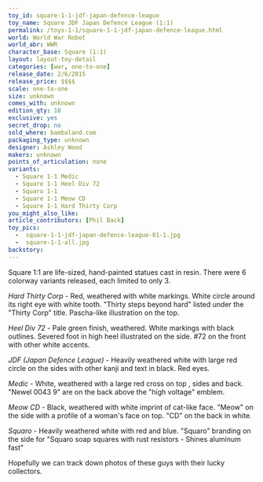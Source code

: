 ```yaml
---
toy_id: square-1-1-jdf-japan-defence-league
toy_name: Square JDF Japan Defence League (1:1)
permalink: /toys-1-1/square-1-1-jdf-japan-defence-league.html
world: World War Robot
world_abr: WWR
character_base: Square (1:1)
layout: layout-toy-detail
categories: [wwr, one-to-one]
release_date: 2/6/2015
release_price: $$$$
scale: one-to-one
size: unknown
comes_with: unknown
edition_qty: 18
exclusive: yes
secret_drop: no
sold_where: bambaland.com
packaging_type: unknown
designer: Ashley Wood
makers: unknown
points_of_articulation: none
variants: 
  - Square 1-1 Medic
  - Square 1-1 Heel Div 72
  - Squaro 1-1
  - Square 1-1 Meow CD
  - Square 1-1 Hard Thirty Corp
you_might_also_like: 
article_contributors: [Phil Back]
toy_pics:
  -  square-1-1-jdf-japan-defence-league-01-1.jpg
  -  square-1-1-all.jpg
backstory:  
---
```

Square 1:1 are life-sized, hand-painted statues cast in resin. There were 6 colorway variants released, each limited to only 3.

*Hard Thirty Corp* - Red, weathered with white markings. White circle around its right eye with white tooth. "Thirty steps beyond hard" listed under the "Thirty Corp" title. Pascha-like illustration on the top.

*Heel Div 72* - Pale green finish, weathered. White markings with black outlines. Severed foot in high heel illustrated on the side. #72 on the front with other white accents.

*JDF (Japan Defence League)* -  Heavily weathered white with large red circle on the sides with other kanji and text in black. Red eyes.

*Medic* - White, weathered with a large red cross on top , sides and back. "Newel 0043 9" are on the back above the "high voltage" emblem.

*Meow CD* - Black, weathered with white imprint of cat-like face. "Meow" on the side with a profile of a woman's face on top. "CD" on the back in white.

*Squaro* - Heavily weathered white with red and blue. "Squaro" branding on the side for "Squaro soap squares with rust resistors - Shines aluminum fast"

Hopefully we can track down photos of these guys with their lucky collectors.
